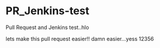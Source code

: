 # PR_Jenkins-test
Pull Request and Jenkins test..hlo

lets make this pull request easier!! damn easier...yess 12356
